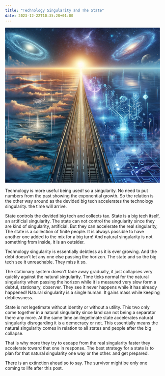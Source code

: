 ```yaml
---
title: "Technology Singularity and The State"
date: 2023-12-22T10:35:28+01:00
---
```

![Technology Singularity](tech-singularity.png)

Technology is more useful being used! so a singularity. No need to put numbers from the past showing the exponential growth. So the relation is the other way around as the devided big tech accelerates the technology singularity. the time will arrive.

State controls the devided big tech and collects tax. State is a big tech itself, an artificial singularity.
The state can not control the singularity since they are kind of singularity, artificial.
But they can accelerate the real singularity,
The state is a collection of finite people.
It is always possible to have another one added to the mix for a big turn!
And natural singularity is not something from inside, it is an outsider.

Technology singularity is essentially debtless as it is ever growing.
And the debt doesn't let any one else passing the horizon.
The state and so the big tech see it unreachable.
They miss it so.

The stationary system doesn't fade away gradually, it just collapses very quickly against the natural singularity.
Time ticks normal for the natural singularity when passing the horizon while it is measured very slow form a debtul, stationary, observer.
They see it never happens while it has already happened! Natural singularity is a single human. It gains mass while keeping debtlessness.

State is not legetimate without identity or without a utility.
This two only come together in a natural singularity since land can not being a separator there any more.
At the same time an ilegetimate state accelerates natural singularity disregarding it is a democracy or not. This essentially means the natural singularity comes in relation to all states and people after the big collapse.

That is why more they try to escape from the real singularity faster they accelerate toward that one in response.
The best strategy for a state is to plan for that natural singularity one way or the other. and get prepared.

There is an extinction ahead so to say.
The survivor might be only one coming to life after this post.
